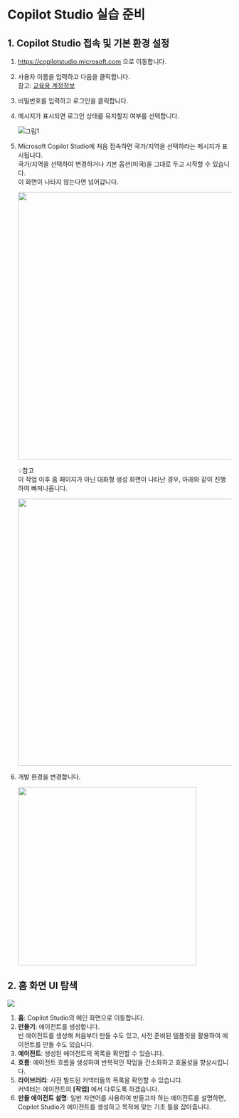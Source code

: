 # Copilot Studio 실습 준비

## 1. Copilot Studio 접속 및 기본 환경 설정

1. https://copilotstudio.microsoft.com 으로 이동합니다.

2. 사용자 이름을 입력하고 다음을 클릭합니다.  
   참고: [교육용 계정정보](https://github.com/FDX-edu/CopilotStudio_Halfday/blob/main/%EA%B5%90%EC%9C%A1%EC%9A%A9%20%EA%B3%84%EC%A0%95%EC%A0%95%EB%B3%B4.md)

4. 비밀번호를 입력하고 로그인을 클릭합니다.
   
5. 메시지가 표시되면 로그인 상태를 유지할지 여부를 선택합니다.
   
   ![그림1](https://github.com/user-attachments/assets/68801fa6-570e-442d-b299-338c931783f2)

6. Microsoft Copilot Studio에 처음 접속하면 국가/지역을 선택하라는 메시지가 표시됩니다. </br> 국가/지역을 선택하여 변경하거나 기본 옵션(미국)을 그대로 두고 시작할 수 있습니다.</br>이 화면이 나타지 않는다면 넘어갑니다.

   <img src="https://github.com/user-attachments/assets/936ae972-db56-485a-8b38-80f15dd81866" width=600/>

   💡참고</br>
   이 작업 이후 홈 페이지가 아닌 대화형 생성 화면이 나타난 경우, 아래와 같이 진행하여 빠져나옵니다.
   
   <img src="https://github.com/user-attachments/assets/bfce5f02-5967-4c9c-825b-07ad5db1782d" width=600/>

6. 개발 환경을 변경합니다.
   
   <img src="https://github.com/user-attachments/assets/25916257-74f6-4895-8ac9-2c3a7c8b6f0e" width=400/>

## 2. 홈 화면 UI 탐색

   <img src="https://github.com/user-attachments/assets/52648027-ee09-4211-8cd0-e9b393b6b230"/>

  1. **홈**: Copilot Studio의 메인 화면으로 이동합니다.
  2. **만들기**: 에이전트를 생성합니다. </br>빈 에이전트를 생성해 처음부터 만들 수도 있고, 사전 준비된 템플릿을 활용하여 에이전트를 만들 수도 있습니다.
  3. **에이전트**: 생성된 에이전트의 목록을 확인할 수 있습니다.
  4. **흐름**: 에이전트 흐름을 생성하여 반복적인 작업을 간소화하고 효율성을 향상시킵니다.
  5. **라이브러리**: 사전 빌드된 커넥터들의 목록을 확인할 수 있습니다.</br>커넥터는 에이전트의 **[작업]** 에서 다루도록 하겠습니다.
  6. **만들 에이전트 설명**: 일반 자연어를 사용하여 만들고자 하는 에이전트를 설명하면, Copilot Studio가 에이전트를 생성하고 목적에 맞는 기초 틀을 잡아줍니다.
